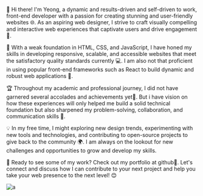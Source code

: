 
👋 Hi there! I'm Yeong, a dynamic and results-driven and self-driven to work, front-end developer with a passion for creating stunning and user-friendly websites 🌐. As an aspiring web designer, I strive to craft visually compelling and interactive web experiences that captivate users and drive engagement 🎨.

🚀 With a weak foundation in HTML, CSS, and JavaScript, I have honed my skills in developing responsive, scalable, and accessible websites that meet the satisfactory quality standards currently 💻. I am also not that proficient in using popular front-end frameworks such as React to build dynamic and robust web applications 🌟.

🏆 Throughout my academic and professional journey, I did not have garnered several accolades and achievements yet🏅. But i have vision on how these experiences will only helped me build a solid technical foundation but also sharpened my problem-solving, collaboration, and communication skills 🤝.

💡 In my free time, I might exploring new design trends, experimenting with new tools and technologies, and contributing to open-source projects to give back to the community 🌍. I am always on the lookout for new challenges and opportunities to grow and develop my skills.

👀 Ready to see some of my work? Check out my portfolio at github📎. Let's connect and discuss how I can contribute to your next project and help you take your web presence to the next level! 😊


![a](https://user-images.githubusercontent.com/89020414/230804404-f11bab5d-78ff-4c97-bf54-218aec305a95.gif)
